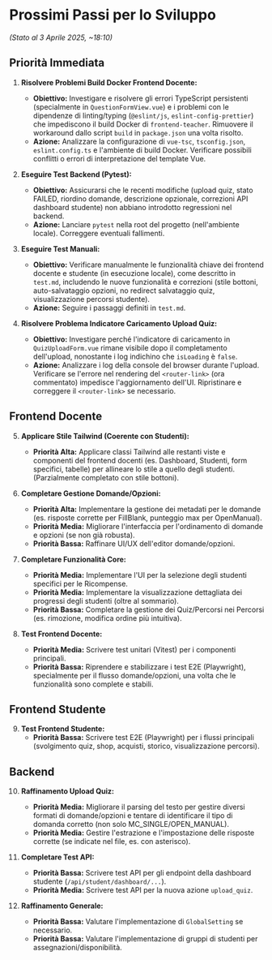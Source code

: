 # Prossimi Passi per lo Sviluppo

*(Stato al 3 Aprile 2025, ~18:10)*

## Priorità Immediata

1.  **Risolvere Problemi Build Docker Frontend Docente:**
    *   **Obiettivo:** Investigare e risolvere gli errori TypeScript persistenti (specialmente in `QuestionFormView.vue`) e i problemi con le dipendenze di linting/typing (`@eslint/js`, `eslint-config-prettier`) che impediscono il build Docker di `frontend-teacher`. Rimuovere il workaround dallo script `build` in `package.json` una volta risolto.
    *   **Azione:** Analizzare la configurazione di `vue-tsc`, `tsconfig.json`, `eslint.config.ts` e l'ambiente di build Docker. Verificare possibili conflitti o errori di interpretazione del template Vue.

2.  **Eseguire Test Backend (Pytest):**
    *   **Obiettivo:** Assicurarsi che le recenti modifiche (upload quiz, stato FAILED, riordino domande, descrizione opzionale, correzioni API dashboard studente) non abbiano introdotto regressioni nel backend.
    *   **Azione:** Lanciare `pytest` nella root del progetto (nell'ambiente locale). Correggere eventuali fallimenti.

3.  **Eseguire Test Manuali:**
    *   **Obiettivo:** Verificare manualmente le funzionalità chiave dei frontend docente e studente (in esecuzione locale), come descritto in `test.md`, includendo le nuove funzionalità e correzioni (stile bottoni, auto-salvataggio opzioni, no redirect salvataggio quiz, visualizzazione percorsi studente).
    *   **Azione:** Seguire i passaggi definiti in `test.md`.

4.  **Risolvere Problema Indicatore Caricamento Upload Quiz:**
    *   **Obiettivo:** Investigare perché l'indicatore di caricamento in `QuizUploadForm.vue` rimane visibile dopo il completamento dell'upload, nonostante i log indichino che `isLoading` è `false`.
    *   **Azione:** Analizzare i log della console del browser durante l'upload. Verificare se l'errore nel rendering del `<router-link>` (ora commentato) impedisce l'aggiornamento dell'UI. Ripristinare e correggere il `<router-link>` se necessario.

## Frontend Docente

5.  **Applicare Stile Tailwind (Coerente con Studenti):**
    *   **Priorità Alta:** Applicare classi Tailwind alle restanti viste e componenti del frontend docenti (es. Dashboard, Studenti, form specifici, tabelle) per allineare lo stile a quello degli studenti. (Parzialmente completato con stile bottoni).

6.  **Completare Gestione Domande/Opzioni:**
    *   **Priorità Alta:** Implementare la gestione dei metadati per le domande (es. risposte corrette per FillBlank, punteggio max per OpenManual).
    *   **Priorità Media:** Migliorare l'interfaccia per l'ordinamento di domande e opzioni (se non già robusta).
    *   **Priorità Bassa:** Raffinare UI/UX dell'editor domande/opzioni.

7.  **Completare Funzionalità Core:**
    *   **Priorità Media:** Implementare l'UI per la selezione degli studenti specifici per le Ricompense.
    *   **Priorità Media:** Implementare la visualizzazione dettagliata dei progressi degli studenti (oltre al sommario).
    *   **Priorità Bassa:** Completare la gestione dei Quiz/Percorsi nei Percorsi (es. rimozione, modifica ordine più intuitiva).

8.  **Test Frontend Docente:**
    *   **Priorità Media:** Scrivere test unitari (Vitest) per i componenti principali.
    *   **Priorità Bassa:** Riprendere e stabilizzare i test E2E (Playwright), specialmente per il flusso domande/opzioni, una volta che le funzionalità sono complete e stabili.

## Frontend Studente

9.  **Test Frontend Studente:**
    *   **Priorità Bassa:** Scrivere test E2E (Playwright) per i flussi principali (svolgimento quiz, shop, acquisti, storico, visualizzazione percorsi).

## Backend

10. **Raffinamento Upload Quiz:**
    *   **Priorità Media:** Migliorare il parsing del testo per gestire diversi formati di domande/opzioni e tentare di identificare il tipo di domanda corretto (non solo MC_SINGLE/OPEN_MANUAL).
    *   **Priorità Media:** Gestire l'estrazione e l'impostazione delle risposte corrette (se indicate nel file, es. con asterisco).

11. **Completare Test API:**
    *   **Priorità Bassa:** Scrivere test API per gli endpoint della dashboard studente (`/api/student/dashboard/...`).
    *   **Priorità Media:** Scrivere test API per la nuova azione `upload_quiz`.

12. **Raffinamento Generale:**
    *   **Priorità Bassa:** Valutare l'implementazione di `GlobalSetting` se necessario.
    *   **Priorità Bassa:** Valutare l'implementazione di gruppi di studenti per assegnazioni/disponibilità.